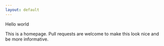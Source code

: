 ```yaml
---
layout: default
---
```


Hello world


This is a homepage. Pull requests are welcome to make this look nice and be
more informative.
